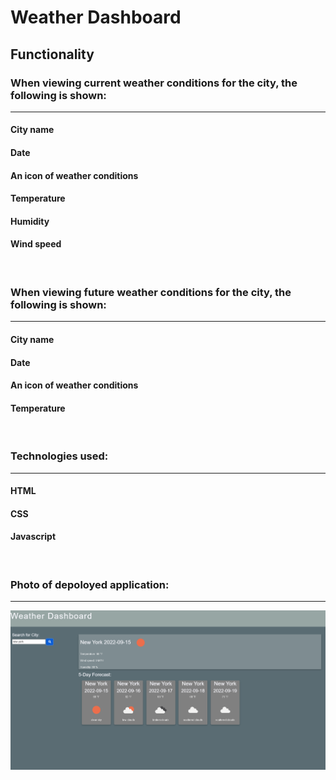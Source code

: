 # Weather Dashboard

## Functionality
### When viewing current weather conditions for the city, the following is shown:
-----
#### City name
#### Date
#### An icon of weather conditions
#### Temperature
#### Humidity
#### Wind speed

<br />

### When viewing future weather conditions for the city, the following is shown:
-----
#### City name
#### Date
#### An icon of weather conditions
#### Temperature

<br />

### Technologies used:
-----
#### HTML
#### CSS
#### Javascript

<br />

### Photo of depoloyed application:
-----
![readmescreenshots](./assets/Screenshot_2.png?raw=true "start page")